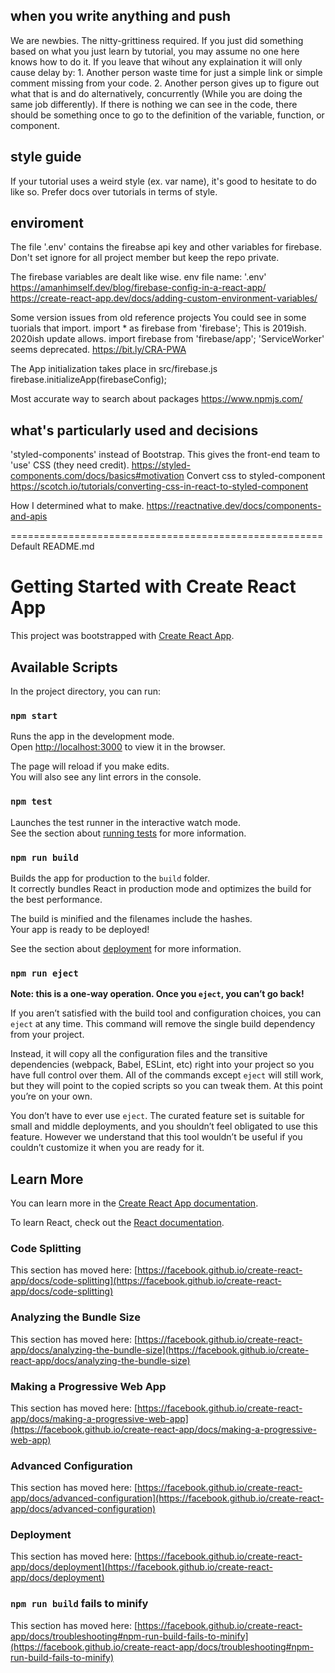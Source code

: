 ## when you write anything and push 

We are newbies. The nitty-grittiness required.
If you just did something based on what you just learn by tutorial,
you may assume no one here knows how to do it.
If you leave that wihout any explaination it will only cause delay by:
    1. Another person waste time for just a simple link or simple comment missing from your code.
    2. Another person gives up to figure out what that is and do alternatively, concurrently (While you are doing the same job differently).
If there is nothing we can see in the code, there should be something once to go 
to the definition of the variable, function, or component.

## style guide

If your tutorial uses a weird style (ex. var name), it's good to hesitate to do
like so. Prefer docs over tutorials in terms of style.

## enviroment

The file '.env' contains the fireabse api key and other variables for firebase. Don't set ignore for all project member but keep the repo private.

The firebase variables are dealt like wise.
    env file name: '.env'
    https://amanhimself.dev/blog/firebase-config-in-a-react-app/
    https://create-react-app.dev/docs/adding-custom-environment-variables/

Some version issues from old reference projects
    You could see in some tuorials that import.
        import * as firebase from 'firebase';
        This is 2019ish. 2020ish update allows.
        import firebase from 'firebase/app';
    'ServiceWorker' seems deprecated.
        https://bit.ly/CRA-PWA

The App initialization takes place in src/firebase.js
    firebase.initializeApp(firebaseConfig);

Most accurate way to search about packages
    https://www.npmjs.com/

## what's particularly used and decisions

'styled-components' instead of Bootstrap.
    This gives the front-end team to 'use' CSS (they need credit).
    https://styled-components.com/docs/basics#motivation
Convert css to styled-component
    https://scotch.io/tutorials/converting-css-in-react-to-styled-component

How I determined what to make.
    https://reactnative.dev/docs/components-and-apis



====================================================== Default README.md

# Getting Started with Create React App

This project was bootstrapped with [Create React App](https://github.com/facebook/create-react-app).

## Available Scripts

In the project directory, you can run:

### `npm start`

Runs the app in the development mode.\
Open [http://localhost:3000](http://localhost:3000) to view it in the browser.

The page will reload if you make edits.\
You will also see any lint errors in the console.

### `npm test`

Launches the test runner in the interactive watch mode.\
See the section about [running tests](https://facebook.github.io/create-react-app/docs/running-tests) for more information.

### `npm run build`

Builds the app for production to the `build` folder.\
It correctly bundles React in production mode and optimizes the build for the best performance.

The build is minified and the filenames include the hashes.\
Your app is ready to be deployed!

See the section about [deployment](https://facebook.github.io/create-react-app/docs/deployment) for more information.

### `npm run eject`

**Note: this is a one-way operation. Once you `eject`, you can’t go back!**

If you aren’t satisfied with the build tool and configuration choices, you can `eject` at any time. This command will remove the single build dependency from your project.

Instead, it will copy all the configuration files and the transitive dependencies (webpack, Babel, ESLint, etc) right into your project so you have full control over them. All of the commands except `eject` will still work, but they will point to the copied scripts so you can tweak them. At this point you’re on your own.

You don’t have to ever use `eject`. The curated feature set is suitable for small and middle deployments, and you shouldn’t feel obligated to use this feature. However we understand that this tool wouldn’t be useful if you couldn’t customize it when you are ready for it.

## Learn More

You can learn more in the [Create React App documentation](https://facebook.github.io/create-react-app/docs/getting-started).

To learn React, check out the [React documentation](https://reactjs.org/).

### Code Splitting

This section has moved here: [https://facebook.github.io/create-react-app/docs/code-splitting](https://facebook.github.io/create-react-app/docs/code-splitting)

### Analyzing the Bundle Size

This section has moved here: [https://facebook.github.io/create-react-app/docs/analyzing-the-bundle-size](https://facebook.github.io/create-react-app/docs/analyzing-the-bundle-size)

### Making a Progressive Web App

This section has moved here: [https://facebook.github.io/create-react-app/docs/making-a-progressive-web-app](https://facebook.github.io/create-react-app/docs/making-a-progressive-web-app)

### Advanced Configuration

This section has moved here: [https://facebook.github.io/create-react-app/docs/advanced-configuration](https://facebook.github.io/create-react-app/docs/advanced-configuration)

### Deployment

This section has moved here: [https://facebook.github.io/create-react-app/docs/deployment](https://facebook.github.io/create-react-app/docs/deployment)

### `npm run build` fails to minify

This section has moved here: [https://facebook.github.io/create-react-app/docs/troubleshooting#npm-run-build-fails-to-minify](https://facebook.github.io/create-react-app/docs/troubleshooting#npm-run-build-fails-to-minify)
